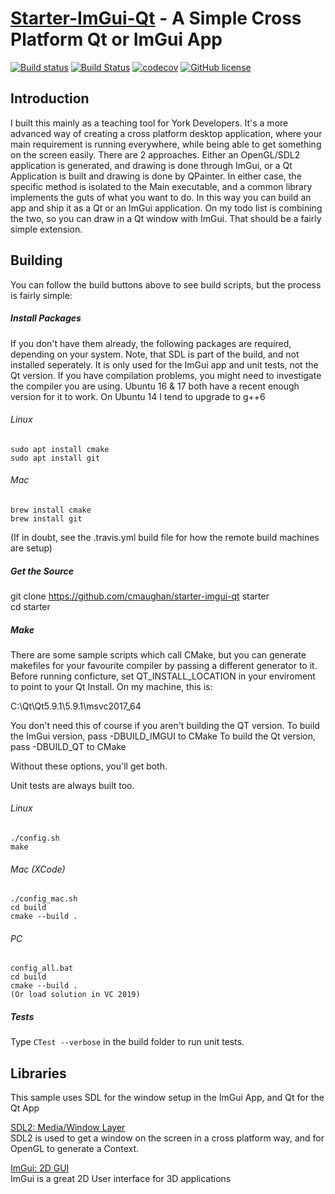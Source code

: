 [Starter-ImGui-Qt](https://github.com/cmaughan/starter-imgui-qt) - A Simple Cross Platform Qt or ImGui App 
========================================================================================================

[![Build status](https://ci.appveyor.com/api/projects/status/vmn1b7gvoftncwn6?svg=true)](https://ci.appveyor.com/project/cmaughan/starter-imgui-qt)
[![Build Status](https://travis-ci.org/cmaughan/starter-imgui-qt.svg?branch=master)](https://travis-ci.org/cmaughan/starter-imgui-qt)
[![codecov](https://codecov.io/gh/cmaughan/starter-imgui-qt/branch/master/graph/badge.svg)](https://codecov.io/gh/cmaughan/starter-imgui-qt)
[![GitHub license](https://img.shields.io/badge/license-MIT-blue.svg)](https://github.com/cmaughan/zep/blob/master/LICENSE)

Introduction
------------
I built this mainly as a teaching tool for York Developers.  It's a more advanced way of creating a cross platform desktop application, where
your main requirement is running everywhere, while being able to get something on the screen easily.
There are 2 approaches.  Either an OpenGL/SDL2 application is generated, and drawing is done through ImGui, or a Qt Application is built and drawing is
done by QPainter.  In either case, the specific method is isolated to the Main executable, and a common library implements the guts of what you want to do.
In this way you can build an app and ship it as a Qt or an ImGui application.
On my todo list is combining the two, so you can draw in a Qt window with ImGui.  That should be a fairly simple extension.

Building
---------
You can follow the build buttons above to see build scripts, but the process is fairly simple:

##### Install Packages  
If you don't have them already, the following packages are required, depending on your system.  Note, that SDL is part of the build,
and not installed seperately.  It is only used for the ImGui app and unit tests, not the Qt version.
If you have compilation problems, you might need to investigate the compiler you are using.
Ubuntu 16 & 17 both have a recent enough version for it to work.  On Ubuntu 14 I tend to upgrade to g++6

###### Linux
```
sudo apt install cmake  
sudo apt install git  
```

###### Mac
```
brew install cmake
brew install git
```
(If in doubt, see the .travis.yml build file for how the remote build machines are setup)

##### Get the Source
git clone https://github.com/cmaughan/starter-imgui-qt starter  
cd starter  

##### Make
There are some sample scripts which call CMake, but you can generate makefiles for your favourite compiler by passing a different generator to it.
Before running conficture, set QT_INSTALL_LOCATION in your enviroment to point to your Qt Install.  On my machine, this is:

C:\Qt\Qt5.9.1\5.9.1\msvc2017_64

You don't need this of course if you aren't building the QT version.
To build the ImGui version, pass -DBUILD_IMGUI to CMake
To build the Qt version, pass -DBUILD_QT to CMake

Without these options, you'll get both.

Unit tests are always built too.

###### Linux 
```
./config.sh
make
```  

###### Mac (XCode)
```
./config_mac.sh
cd build
cmake --build .
```
###### PC
```
config_all.bat
cd build
cmake --build .
(Or load solution in VC 2019)
```

##### Tests
Type `CTest --verbose` in the build folder to run unit tests.

Libraries
-----------
This sample uses SDL for the window setup in the ImGui App, and Qt for the Qt App

[SDL2: Media/Window Layer](https://www.libsdl.org/download-2.0.php)  
SDL2 is used to get a window on the screen in a cross platform way, and for OpenGL to generate a Context.

[ImGui: 2D GUI](https://github.com/ocornut/imgui)  
ImGui is a great 2D User interface for 3D applications

